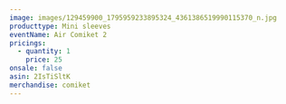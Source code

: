 ```yaml
---
image: images/129459900_1795959233895324_4361386519990115370_n.jpg
producttype: Mini sleeves
eventName: Air Comiket 2
pricings:
  - quantity: 1
    price: 25
onsale: false
asin: 2IsTiSltK
merchandise: comiket
---
```

